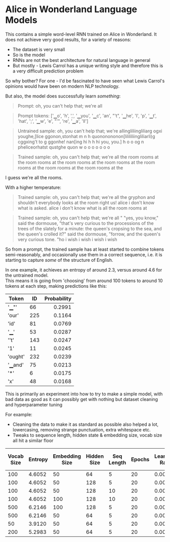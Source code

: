 # Alice in Wonderland Language Models

This contains a simple word-level RNN trained on Alice in Wonderland.
It does not achieve very good results, for a variety of reasons:
* The dataset is very small
* So is the model
* RNNs are not the best architecture for natural language in general
* But mostly - Lewis Carrol has a unique writing style and therefore this is a very difficult prediction problem

So why bother?  For one - I'd be fascinated to have seen what Lewis Carrol's opinions would have been on modern NLP technology.

But also, the model does successfully learn _something_:

> Prompt: oh, you can't help that; we're all

> Prompt tokens: ['▁o', 'h', ',', '▁you', '▁c', 'an', "'t", '▁he', 'l', 'p', '▁t', 'hat', ';', '▁w', 'e', "'", 're', '▁a', 'll']

> Untrained sample:  oh, you can't help that; we're allingliliingliliarg ogxi youghe,[lice ggonon,stonhat m n h quononononon[lilililiingliliarli)g cggxing't to g ggonhe! nan[ing hi h h hi you, you.] h o o og n pheliceorhatst qustghe quon w o o o o o o o

> Trained sample:  oh, you can't help that; we're all the room rooms at the room rooms at the room rooms at the room rooms at the room rooms at the room rooms at the room rooms at the

I guess we're all the rooms.  

With a higher temperature:

> Trained sample:  oh, you can't help that; we're all the gryphon and shouldn't everybody looks at the room right us!   alice  i don't know what is asked.   alice  i don't know what is all the room rooms at

> Trained sample:  oh, you can't help that; we're all  " "yes, you know," said the dormouse, "that's very curious to the processions of the trees of the slately for a minute: the queen's cropsing to the sea, and the queen's crolled it?" said the dormouse, "forrow, and the queen's very curious tone. "ho i wish i wish i wish i wish

So from a prompt, the trained sample has at least started to combine tokens semi-reasonably, and occasionally use them in
a correct sequence, i.e. it is starting to capture _some_ of the structure of English.

In one example, it achieves an entropy of around 2.3, versus around 4.6 for the untrained model.  
This means it is going from 'choosing' from around 100 tokens to around 10 tokens at each step, making predictions like this:

| Token | ID | Probability |
|-------|----|-----------:|
| '▁"' | 66 | 0.2991 |
| 'our' | 225 | 0.1164 |
| 'id' | 81 | 0.0769 |
| '▁' | 53 | 0.0287 |
| ''t' | 143 | 0.0247 |
| '1' | 11 | 0.0245 |
| 'ought' | 232 | 0.0239 |
| '▁and' | 75 | 0.0213 |
| '*' | 6 | 0.0175 |
| 'x' | 48 | 0.0168 |

This is primarily an experiment into how to try to make a simple model, with bad data as good as it can possibly get with nothing but dataset cleaning and hyperparameter tuning

For example:
* Cleaning the data to make it as standard as possible also helped a lot, lowercasing, removing strange punctuation, extra whitespace etc.
* Tweaks to sequence length, hidden state & embedding size, vocab size all hit a similar floor

| Vocab Size | Entropy  | Embedding Size | Hidden Size | Seq Length | Epochs | Learning Rate | Best Epoch | Best Val Loss | Comparable Perplexity Score |
|------------|----------|----------------|-------------|------------|--------|---------------|------------|---------------|-----------------------------|
| 100        | 4.6052   | 50             | 64          | 5          | 20     | 0.001         | 18         | 2.4741        | 0.12                        |
| 100        | 4.6052   | 50             | 128         | 5          | 20     | 0.001         | 10         | 2.3925        | 0.11                        |
| 100        | 4.6052   | 50             | 128         | 10         | 20     | 0.001         | 9          | 2.4248        | 0.11                        |
| 100        | 4.6052   | 100            | 128         | 10         | 20     | 0.001         | 8          | 2.3720        | 0.11                        |
| 500        | 6.2146   | 100            | 128         | 5          | 20     | 0.001         | 8          | 3.9356        | 0.10                        |
| 500        | 6.2146   | 50             | 64          | 5          | 20     | 0.001         | 16         | 4.0450        | 0.11                        |
| 50         | 3.9120   | 50             | 64          | 5          | 20     | 0.001         | 20         | 1.8218        | 0.12                        |
| 200        | 5.2983   | 50             | 64          | 5          | 20     | 0.001         | 18         | 3.1335        | 0.11                        |